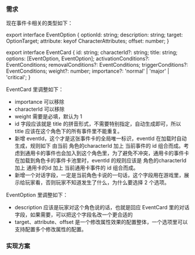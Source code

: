 ### 需求

现在事件卡相关的类型如下：

export interface EventOption {
  optionId: string;
  description: string;
  target: OptionTarget;
  attribute: keyof CharacterAttributes;
  offset: number;
}

export interface EventCard {
  id: string;
  characterId?: string;
  title: string;
  options: [EventOption, EventOption];
  activationConditions?: EventConditions;
  removalConditions?: EventConditions;
  triggerConditions?: EventConditions;
  weight?: number;
  importance?: 'normal' | 'major' | 'critical';
}

EventCard 里调整如下：

- importance 可以移除
- characterId 可以移除
- weight 需要是必填，默认为 1
- id 字段应该就是 title 的拼音形式，不需要特别指定，自动生成即可，所以 title 应该在这个角色下的所有事件里不能重复。
- 新增 eventId，这个才是这张事件卡的全局唯一标识，eventId 在加载时自动生成，规则如下 由当前 角色的characterId 加上 当前事件的 id 组合而成。考虑到通用卡的事件也会加入到这个角色里，为了避免不冲突，通用卡的事件卡在加载到角色卡的事件卡池里时，eventId 的规则应该是 角色的characterId 加上 通用卡的id 加上 当前通用卡事件的 id 组合而成。
- 新增一个对话字段，一定是当前角色卡说的一句话，这个字段用在游戏里，展示给玩家看，否则玩家不知道发生了什么，为什么要选择 2 个选项。


EventOption 里调整如下：

- description 应该是玩家对这个角色说的话，也就是回应 EventCard 里的对话字段，如果需要，可以把这个字段名改一个更合适的
- target、attribute、offset 是一个修改属性效果的配置整体，一个选项里可以支持配置多个修改属性的配置。


### 实现方案

